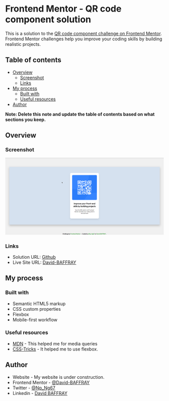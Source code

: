 # Frontend Mentor - QR code component solution

This is a solution to the [QR code component challenge on Frontend Mentor](https://www.frontendmentor.io/challenges/qr-code-component-iux_sIO_H). Frontend Mentor challenges help you improve your coding skills by building realistic projects. 

## Table of contents

- [Overview](#overview)
  - [Screenshot](#screenshot)
  - [Links](#links)
- [My process](#my-process)
  - [Built with](#built-with)
  - [Useful resources](#useful-resources)
- [Author](#author)

**Note: Delete this note and update the table of contents based on what sections you keep.**

## Overview

### Screenshot

![](./assets/images/screenshot.png)

### Links

- Solution URL: [Github](https://github.com/David-BAFFRAY/-FeM--01----QR-Code-component)
- Live Site URL: [David-BAFFRAY](https://david-baffray.github.io/)

## My process

### Built with

- Semantic HTML5 markup
- CSS custom properties
- Flexbox
- Mobile-first workflow

### Useful resources

- [MDN](https://developer.mozilla.org/fr/docs/Web/CSS/Media_Queries/Using_media_queries) - This helped me for media queries
- [CSS-Tricks](https://css-tricks.com/snippets/css/a-guide-to-flexbox/) - It helped me to use flexbox.

## Author

- Website - My website is under construction.
- Frontend Mentor - [@David-BAFFRAY](https://www.frontendmentor.io/profile/David-BAFFRAY)
- Twitter - [@Np_Ng67](https://twitter.com/Np_Ng67)
- Linkedin - [David BAFFRAY](https://www.linkedin.com/in/david-baffray-189b6422b/)
